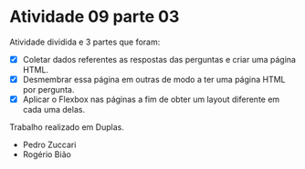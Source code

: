 # Atividade 09 parte 03
 Atividade dividida e 3 partes que foram:

 - [x] Coletar dados referentes as respostas das perguntas e criar uma página HTML.
 - [x] Desmembrar essa página em outras de modo a ter uma página HTML por pergunta.
 - [x] Aplicar o Flexbox nas páginas a fim de obter um layout diferente em cada uma delas.

 Trabalho realizado em Duplas.

 * Pedro Zuccari
 * Rogério Bião
